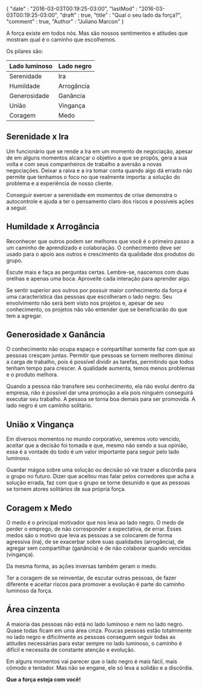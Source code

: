 {
  "date" : "2016-03-03T00:19:25-03:00",
  "lastMod" : "2016-03-03T00:19:25-03:00",
  "draft" : true,
  "title" : "Qual o seu lado da força?",
  "comment" : true,
  "Author" : "Juliano Marcon"
}

A força existe em todos nós. Mas são nossos sentimentos e atitudes que mostram qual é o caminho que escolhemos.

Os pilares são:

<table class="table">
  <thead>
    <tr><th>Lado luminoso</th><th>Lado negro</th></tr>
  </thead>
  <tbody>
    <tr><td>Serenidade      </td><td>    Ira          </td></tr>
    <tr><td>Humildade       </td><td>    Arrogância   </td></tr>
    <tr><td>Generosidade    </td><td>    Ganância     </td></tr>
    <tr><td>União           </td><td>    Vingança     </td></tr>
    <tr><td>Coragem         </td><td>    Medo         </td></tr>
  </tbody>
</table>

## Serenidade x Ira

Um funcionário que se rende a Ira em um momento de negociação,  apesar de em alguns momentos alcançar o objetivo a que se propôs, gera a sua  volta e com seus companheiros de trabalho a aversão a novas negociações.  Deixar a raiva e a ira tomar conta quando  algo dá errado não permite que tenhamos o foco no que realmente importa: a  solução do problema e a experiência de nosso cliente.

Conseguir exercer a serenidade em momentos de crise  demonstra o autocontrole e ajuda a ter o pensamento claro dos riscos e possíveis  ações a seguir.

## Humildade x Arrogância

Reconhecer que outros podem ser melhores que você é o  primeiro passo a um caminho de aprendizado e colaboração. O conhecimento deve  ser usado para o apoio aos outros e crescimento da qualidade dos produtos do  grupo.

Escute mais e faça as perguntas certas. Lembre-se, nascemos  com duas orelhas e apenas uma boca. Aproveite cada interação para aprender  algo.

Se sentir superior aos outros por possuir maior conhecimento  da força é uma característica das pessoas que escolheram o lado negro. Seu  envolvimento não será bem visto nos projetos e, apesar de seu conhecimento, os  projetos não vão entender que se beneficiarão do que tem a agregar.

## Generosidade x Ganância

O conhecimento não ocupa espaço e compartilhar somente faz  com que as pessoas cresçam juntas.  Permitir que pessoas se tornem melhores  diminui a carga de trabalho, pois é possível dividir as tarefas, permitindo que  todos tenham tempo para crescer. A qualidade aumenta, temos menos problemas e o  produto melhora.

Quando a pessoa não transfere seu conhecimento, ela não  evolui dentro da empresa, não é possível dar uma promoção a ela pois ninguém  conseguirá executar seu trabalho. A pessoa se torna boa demais para ser  promovida. A lado negro é um caminho solitário.

## União x Vingança

Em diversos momentos no mundo corporativo, seremos voto  vencido, aceitar que a decisão foi tomada e que, mesmo não sendo a sua opinião,  essa é a vontade do todo é um valor importante para seguir pelo lado luminoso.

Guardar mágoa sobre uma solução ou decisão só vai trazer a  discórdia para o grupo no futuro. Dizer que aceitou mas falar pelos corredores  que acha a solução errada, faz com que o grupo se torne desunido e que as  pessoas se tornem atores solitários de sua própria força.

## Coragem x Medo

O medo é o principal motivador que nos leva ao lado negro. O  medo de perder o emprego, de não corresponder a expectativa, de errar. Esses  medos são o motivo que leva as pessoas a se colocarem de forma agressiva (ira),  de se exacerbar sobre suas qualidades (arrogância), de agregar sem compartilhar  (ganância) e de não colaborar quando vencidas (vingança).

Da mesma forma, as ações inversas também geram o medo.

Ter a coragem de se reinventar, de escutar outras pessoas,  de fazer diferente e aceitar riscos para promover a evolução é parte do caminho  luminoso da força.

## Área cinzenta

A maioria das pessoas não está no lado luminoso  e nem no lado negro. Quase todas ficam em uma  área cinza. Poucas pessoas estão totalmnente no lado negro e dificilmente as pessoas conseguem seguir todas as atitudes  necessárias para estar sempre no lado luminoso, o caminho é difícil e necessita  de constante atenção e evolução.

Em alguns momentos vai parecer que o lado negro é mais  fácil, mais cômodo e tentador.  Mas não  se engane, ele só leva a solidão e a discórdia.

**Que a força esteja com você!**
